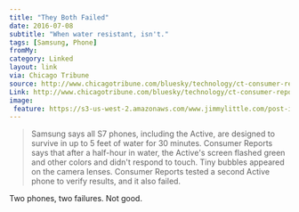 ```yaml
---
title: "They Both Failed"
date: 2016-07-08
subtitle: "When water resistant, isn't."
tags: [Samsung, Phone]
fromMy: 
category: Linked
layout: link
via: Chicago Tribune
source: http://www.chicagotribune.com/bluesky/technology/ct-consumer-reports-samsung-phone-not-waterproof-20160708-story.html
Link: http://www.chicagotribune.com/bluesky/technology/ct-consumer-reports-samsung-phone-not-waterproof-20160708-story.html
image:
 feature: https://s3-us-west-2.amazonaws.com/www.jimmylittle.com/post-images/samsungwaterphone.jpeg
---
```



> Samsung says all S7 phones, including the Active, are designed to survive in up to 5 feet of water for 30 minutes. Consumer Reports says that after a half-hour in water, the Active's screen flashed green and other colors and didn't respond to touch. Tiny bubbles appeared on the camera lenses. Consumer Reports tested a second Active phone to verify results, and it also failed.

Two phones, two failures.  Not good.